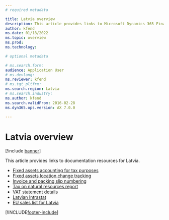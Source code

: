 ```yaml
---
# required metadata

title: Latvia overview
description: This article provides links to Microsoft Dynamics 365 Finance documentation resources for Latvia. 
author: kfend
ms.date: 01/18/2022
ms.topic: overview
ms.prod: 
ms.technology: 

# optional metadata

# ms.search.form: 
audience: Application User
# ms.devlang: 
ms.reviewer: kfend
# ms.tgt_pltfrm: 
ms.search.region: Latvia
# ms.search.industry: 
ms.author: kfend
ms.search.validFrom: 2016-02-28
ms.dyn365.ops.version: AX 7.0.0

---
```


# Latvia overview

[!include [banner](../includes/banner.md)]

This article provides links to documentation resources for Latvia. 

- [Fixed assets accounting for tax purposes](emea-lva-fixed-assets-accounting.md)
- [Fixed assets location change tracking](emea-lva-fixed-assets-location-fields-change.md)
- [Invoice and packing slip numbering](emea-invoices-packing-slips-numbering.md)
- [Tax on natural resources report](emea-lva-tax-natural-resources.md)
- [VAT statement details](emea-lva-vat-statement-details.md)
- [Latvian Intrastat](emea-lva-intrastat.md)
- [EU sales list for Latvia](emea-lva-eu-sales-list.md)


[!INCLUDE[footer-include](../../includes/footer-banner.md)]
